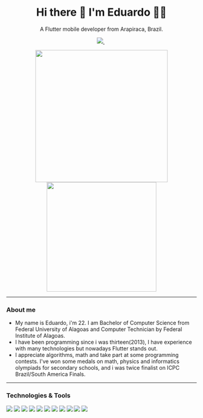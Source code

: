 

<h1 align='center'>
  Hi there 👋 I'm Eduardo 👨‍💻
</h1>

<p align='center'>
  A Flutter mobile developer from Arapiraca, Brazil.
</p>

<p align='center'>
  <a href="https://www.linkedin.com/in/eduardo-correia-41b402196/">
    <img src="https://img.shields.io/badge/linkedin-%230077B5.svg?&style=for-the-badge&logo=linkedin&logoColor=white" />
  </a>&nbsp;
</p>

<p align='center'>
  <a href="#"><img src="https://github-readme-stats.vercel.app/api?username=lucioeduardo&show_icons=true&count_private=true&theme=dracula" width="350"></a>
  <img src="https://github-readme-stats.vercel.app/api/top-langs/?username=lucioeduardo&layout=compact&theme=dracula" width="290">
</p>

---
### About me

- My name is Eduardo, i'm 22. I am Bachelor of Computer Science from Federal University of Alagoas and Computer Technician by Federal Institute of Alagoas.
- I have been programming since i was thirteen(2013), I have experience with many technologies but nowadays Flutter stands out.
- I appreciate algorithms, math and take part at some programming contests. I've won some medals on math, physics and informatics olympiads for secondary schools, and i was twice finalist on ICPC Brazil/South America Finals.

---
### Technologies & Tools
![](https://img.shields.io/badge/Code-Flutter-informational?style=flat&logo=flutter&logoColor=white&color=3498db)
![](https://img.shields.io/badge/Code-Dart-informational?style=flat&logo=dart&logoColor=white&color=3498db)
![](https://img.shields.io/badge/Code-JavaScript-informational?style=flat&logo=javascript&logoColor=white&color=3498db)
![](https://img.shields.io/badge/Code-Node.Js-informational?style=flat&logo=node.js&logoColor=white&color=3498db)
![](https://img.shields.io/badge/Code-NestJs-informational?style=flat&logo=nestjs&logoColor=white&color=3498db)
![](https://img.shields.io/badge/Code-Python-informational?style=flat&logo=python&logoColor=white&color=3498db)
![](https://img.shields.io/badge/Code-Django-informational?style=flat&logo=django&logoColor=white&color=3498db)
![](https://img.shields.io/badge/Code-Java-informational?style=flat&logo=java&logoColor=white&color=3498db)
![](https://img.shields.io/badge/OS-Linux-informational?style=flat&logo=linux&logoColor=white&color=3498db)
![](https://img.shields.io/badge/Database-MySql-informational?style=flat&logo=mysql&logoColor=white&color=3498db)
![](https://img.shields.io/badge/Tools-Docker-informational?style=flat&logo=docker&logoColor=white&color=3498db)







